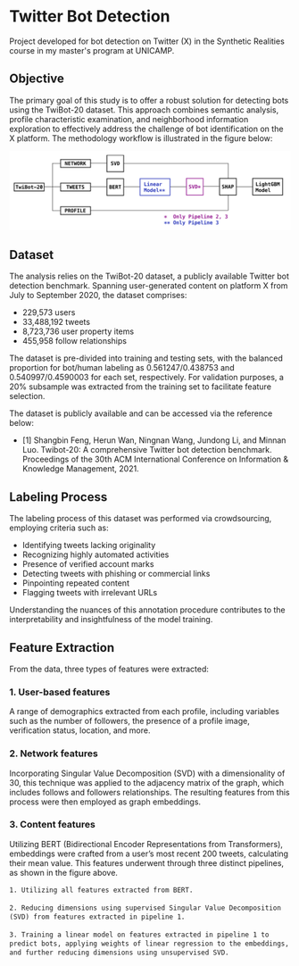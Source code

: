 # Twitter Bot Detection
 Project developed for bot detection on Twitter (X) in the Synthetic Realities course in my master's program at UNICAMP.

 ## Objective

The primary goal of this study is to offer a robust solution for detecting bots using the TwiBot-20 dataset. This approach combines semantic analysis, profile characteristic examination, and neighborhood information exploration to effectively address the challenge of bot identification on the X platform. The methodology workflow is illustrated in the figure below:

![Workflow](images/pipeline.png)

## Dataset

The analysis relies on the TwiBot-20 dataset, a publicly available Twitter bot detection benchmark. Spanning user-generated content on platform X from July to September 2020, the dataset comprises:

- 229,573 users
- 33,488,192 tweets
- 8,723,736 user property items
- 455,958 follow relationships

The dataset is pre-divided into training and testing sets, with the balanced proportion for bot/human labeling as 0.561247/0.438753 and 0.540997/0.4590003 for each set, respectively. For validation purposes, a 20% subsample was extracted from the training set to facilitate feature selection.

The dataset is publicly available and can be accessed via the reference below:

- [1] Shangbin Feng, Herun Wan, Ningnan Wang, Jundong Li, and Minnan Luo. Twibot-20: A comprehensive Twitter bot detection benchmark. Proceedings of the 30th ACM International Conference on Information & Knowledge Management, 2021.

## Labeling Process

The labeling process of this dataset was performed via crowdsourcing, employing criteria such as:

- Identifying tweets lacking originality
- Recognizing highly automated activities
- Presence of verified account marks
- Detecting tweets with phishing or commercial links
- Pinpointing repeated content
- Flagging tweets with irrelevant URLs

Understanding the nuances of this annotation procedure contributes to the interpretability and insightfulness of the model training.

## Feature Extraction

From the data, three types of features were extracted:

### 1. User-based features
A range of demographics extracted from each profile, including variables such as the number of followers, the presence of a profile image, verification status, location, and more. 

### 2. Network features
Incorporating Singular Value Decomposition (SVD) with a dimensionality of 30, this technique was applied to the adjacency matrix of the graph, which includes follows and followers relationships. The resulting features from this process were then employed as graph embeddings.

### 3. Content features
Utilizing BERT (Bidirectional Encoder Representations from Transformers), embeddings were crafted from a user’s most recent 200 tweets, calculating their mean value. This features underwent through three distinct pipelines, as shown in the figure above. 

    1. Utilizing all features extracted from BERT.

    2. Reducing dimensions using supervised Singular Value Decomposition (SVD) from features extracted in pipeline 1.

    3. Training a linear model on features extracted in pipeline 1 to predict bots, applying weights of linear regression to the embeddings, and further reducing dimensions using unsupervised SVD. 